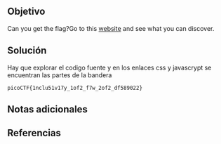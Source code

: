 ## Objetivo

Can you get the flag?Go to this [website](http://saturn.picoctf.net:50761/) and see what you can discover.
## Solución

Hay que explorar el codigo fuente y en los enlaces css y javascrypt se encuentran las partes de la bandera

```
picoCTF{1nclu51v17y_1of2_f7w_2of2_df589022}
```

## Notas adicionales


## Referencias
